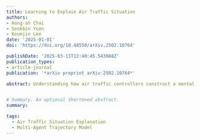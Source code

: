 ```yaml
---
title: Learning to Explain Air Traffic Situation
authors:
- Hong-ah Chai
- Seokbin Yoon
- Keumjin Lee
date: '2025-01-01'
doi: 'https://doi.org/10.48550/arXiv.2502.10764'

publishDate: '2025-03-11T12:40:45.543088Z'
publication_types:
- article-journal
publication: '*arXiv preprint arXiv:2502.10764*'

abstract: Understanding how air traffic controllers construct a mental 'picture' of complex air traffic situations is crucial but remains a challenge due to the inherently intricate, high-dimensional interactions between aircraft, pilots, and controllers. Previous work on modeling the strategies of air traffic controllers and their mental image of traffic situations often centers on specific air traffic control tasks or pairwise interactions between aircraft, neglecting to capture the comprehensive dynamics of an air traffic situation. To address this issue, we propose a machine learning-based framework for explaining air traffic situations. Specifically, we employ a Transformer-based multi-agent trajectory model that encapsulates both the spatio-temporal movement of aircraft and social interaction between them. By deriving attention scores from the model, we can quantify the influence of individual aircraft on overall traffic dynamics. This provides explainable insights into how air traffic controllers perceive and understand the traffic situation. Trained on real-world air traffic surveillance data collected from the terminal airspace around Incheon International Airport in South Korea, our framework effectively explicates air traffic situations. This could potentially support and enhance the decision-making and situational awareness of air traffic controllers.


# Summary. An optional shortened abstract.
summary:

tags:
  - Air Traffic Situation Explanation
  - Multi-Agent Trajectory Model
---
```

